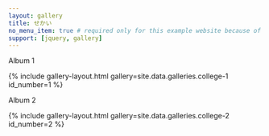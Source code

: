 ```yaml
---
layout: gallery
title: せかい
no_menu_item: true # required only for this example website because of menu construction
support: [jquery, gallery]
---
```


Album 1

{% include gallery-layout.html gallery=site.data.galleries.college-1 id_number=1 %}

Album 2

{% include gallery-layout.html gallery=site.data.galleries.college-2 id_number=2 %}

<!-- This is an example gallery. All images licensed under [CC-BY-NC-SA license][license]. Check the [Git Repo][repo] for a copy of this license.

[license]: http://creativecommons.org/licenses/by-nc-sa/4.0/
[repo]: https://github.com/opieters/jekyll-gallery-example
 -->